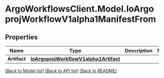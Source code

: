 # ArgoWorkflowsClient.Model.IoArgoprojWorkflowV1alpha1ManifestFrom

## Properties

Name | Type | Description | Notes
------------ | ------------- | ------------- | -------------
**Artifact** | [**IoArgoprojWorkflowV1alpha1Artifact**](IoArgoprojWorkflowV1alpha1Artifact.md) |  | 

[[Back to Model list]](../README.md#documentation-for-models) [[Back to API list]](../README.md#documentation-for-api-endpoints) [[Back to README]](../README.md)

